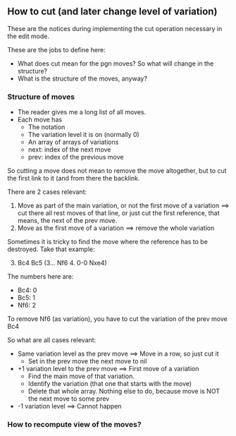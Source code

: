 ## How to cut (and later change level of variation)

These are the notices during implementing the cut operation necessary in the edit mode.

These are the jobs to define here:

* What does cut mean for the pgn moves? So what will change in the structure?
* What is the structure of the moves, anyway?

### Structure of moves

* The reader gives me a long list of all moves.
* Each move has
    * The notation
    * The variation level it is on (normally 0)
    * An array of arrays of variations
    * next: index of the next move
    * prev: index of the previous move
  
So cutting a move does not mean to remove the move altogether, but to cut the first link to it (and from there
the backlink.

There are 2 cases relevant:

1. Move as part of the main variation, or not the first move of a variation
  ==> cut there all rest moves of that line, or just cut the first reference, that means, the next of the prev move.
2. Move as the first move of a variation
  ==> remove the whole variation
  
Sometimes it is tricky to find the move where the reference has to be destroyed. Take that example:
  
3. Bc4 Bc5 (3... Nf6 4. 0-0 Nxe4)
    
The numbers here are:

* Bc4: 0
* Bc5: 1
* Nf6: 2

To remove Nf6 (as variation), you have to cut the variation of the prev move Bc4

So what are all cases relevant:

* Same variation level as the prev move ==> Move in a row, so just cut it
    * Set in the prev move the next move to nil
* +1 variation level to the prev move ==> First move of a variation
    * Find the main move of that variation.
    * Identify the variation (that one that starts with the move)
    * Delete that whole array. Nothing else to do, because move is NOT the next move to some prev
* -1 variation level ==> Cannot happen
    
### How to recompute view of the moves?    